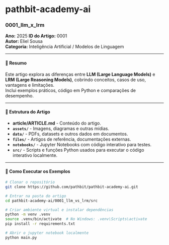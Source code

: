 # pathbit-academy-ai

### 0001_llm_x_lrm

**Ano:** 2025
**ID do Artigo:** 0001  
**Autor:** Eliel Sousa  
**Categoria:** Inteligência Artificial / Modelos de Linguagem

---

#### 📌 Resumo
Este artigo explora as diferenças entre **LLM (Large Language Models)** e **LRM (Large Reasoning Models)**, cobrindo conceitos, casos de uso, vantagens e limitações.  
Inclui exemplos práticos, código em Python e comparações de desempenho.

---

#### 📂 Estrutura do Artigo
- **article/ARTICLE.md** - Conteúdo do artigo.
- **`assets/`** - Imagens, diagramas e outras mídias.
- **`data/`** - PDFs, datasets e outros dados em documentos.
- **`files/`** - Artigos de referência, documentações externas.
- **`notebooks/`** - Jupyter Notebooks com código interativo para testes.
- **`src/`** - Scripts e funções Python usados para executar o código interativo localmente.

---

#### 🚀 Como Executar os Exemplos

```bash
# Clonar o repositório
git clone https://github.com/pathbit/pathbit-academy-ai.git

# Entrar na pasta do artigo
cd pathbit-academy-ai/0001_llm_vs_lrm/src

# Criar ambiente virtual e instalar dependências
python -m venv .venv
source .venv/bin/activate  # No Windows: .venv\Scripts\activate
pip install -r requirements.txt

# Abrir o jupyter notebook localmente
python main.py
```
